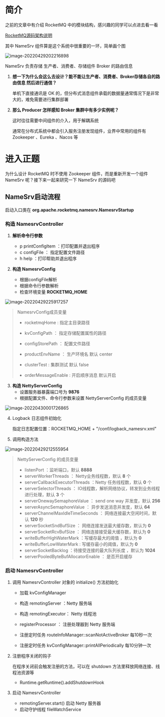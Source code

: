 # 简介

之前的文章中有介绍 RocketMQ 中的模块结构，感兴趣的同学可以点进去看一看 

 [RocketMQ源码架构说明](https://juejin.cn/post/7090923709468246030)

其中 NameSrv 组件算是这个系统中很重要的一环，简单画个图

![image-20220429202216898](https://tva1.sinaimg.cn/large/e6c9d24egy1h1tn9kmw6kj21bi0eg75x.jpg)

NameSrv 负责存储 生产者、消费者、存储组件 Broker 的路由信息

1. **想一下为什么会这么去设计？能不能让生产者、消费者、Broker存储各自的路由信息 然后进行通信？**

   单机下直接通讯是 OK 的，但分布式消息组件承载的数据量通常情况下是非常大的，难免需要进行集群部署

   

2. **那么 Producer 怎样感知 Broker 集群中有多少实例呢？**

   这时往往需要中间组件的介入，用于解耦系统

   通常在分布式系统中都会引入服务注册发现组件，业界中常用的组件有 Zookeeper 、Eureka 、Nacos 等
   
   

# 进入正题

为什么设计 RocketMQ 时不使用 Zookeeper 组件，而是重新开发一个组件 NameSrv 呢？接下来一起来研究一下 NameSrv 的源码吧

## NameSrv启动流程

启动入口类在 **org.apache.rocketmq.namesrv.NamesrvStartup**

### 构造 NamesrvController

1. **解析命令行参数**

   - p printConfigItem ：打印配置并退出程序
   - c configFile ： 指定配置文件路径
   - h help ：打印帮助并退出程序
   
2. **构造 NamesrvConfig**

   - 根据configFile解析
   - 根据命令行参数解析
   - 检查环境变量 **ROCKETMQ_HOME**
   

![image-20220429225917257](https://tva1.sinaimg.cn/large/e6c9d24egy1h1tn9jnivhj21ci0u0gqs.jpg)

>  NamesrvConfig成员变量
>
>  - rocketmqHome : 指定主目录路径
>
>  - kvConfigPath ： 指定存储配置属性的路径
>
>  - configStorePath ： 配置文件路径
>
>  - productEnvName ： 生产环境名 默认 center
>
>  - clusterTest : 集群测试 默认 false
>
>  - orderMessageEnable : 开启顺序消息 默认开启

  

3. **构造 NettyServerConfig**
   - 设置服务器暴露端口号为 **9876**
   - 根据配置文件、命令行参数来设置 NettyServerConfig 的成员变量
   

![image-20220430001726865](https://tva1.sinaimg.cn/large/e6c9d24egy1h1tn9ixwe8j21ci0u0tdj.jpg)


4. Logback 日志组件初始化

   指定日志配置位置：ROCKETMQ_HOME + "/conf/logback_namesrv.xml"

5. 调用构造方法

![image-20220429212555954](https://tva1.sinaimg.cn/large/e6c9d24egy1h1tn9lhecxj21x60nyjv9.jpg)

> NettyServerConfig 的成员变量
> - listenPort ：监听端口，默认 **8888**
> - serverWorkerThreads  ： Netty业务线程数，默认 **8** 个
> - serverCallbackExecutorThreads  ：Netty 任务线程数，默认 **0** 个
> - serverSelectorThreads  ： IO线程数，解析网络协议，转发到业务线程进行处理，默认 **3** 个
> - serverOnewaySemaphoreValue  ： send one way 并发度，默认 **256**
> - serverAsyncSemaphoreValue ： 异步发送消息并发度，默认 **64**
> - serverChannelMaxIdleTimeSeconds ： 网络连接最大空闲时间，默认 **120** 秒
> - serverSocketSndBufSize ： 网络连接发送最大缓存数，默认为 **0**
> - serverSocketRcvBufSize ： 网络连接接受最大缓存数，默认为 **0**
> - writeBufferHighWaterMark ：写缓存最大的阈值 ，默认为 **0**
> - writeBufferLowWaterMark : 写缓存最小的阈值，默认为 **0**
> - serverSocketBacklog ：待接受连接的最大队列长度 ，默认为 **1024**
> - serverPooledByteBufAllocatorEnable ： 是否开启缓存
>
### 启动 NamesrvController

1. 调用 NamesrvController 对象的 initialize() 方法初始化

   - 加载 kvConfigManager

   - 构造 remotingServer ：Netty 服务端

   - 构造 remotingExecutor： Netty 线程池

   - registerProcessor ： 注册处理器到 Netty 服务端 

   - 注册定时任务 routeInfoManager::scanNotActiveBroker 每10秒一次

   - 注册定时任务 kvConfigManager::printAllPeriodically 每10分钟一次

2. 注册程序关闭的钩子

   在程序关闭前会触发注册的方法，可以在 shutdown 方法里释放网络连接、线程池资源等

   - Runtime.getRuntime().addShutdownHook

3. 启动 NamesrvController
   - remotingServer.start() 启动 Netty 服务器
   - 启动守护线程 fileWatchService